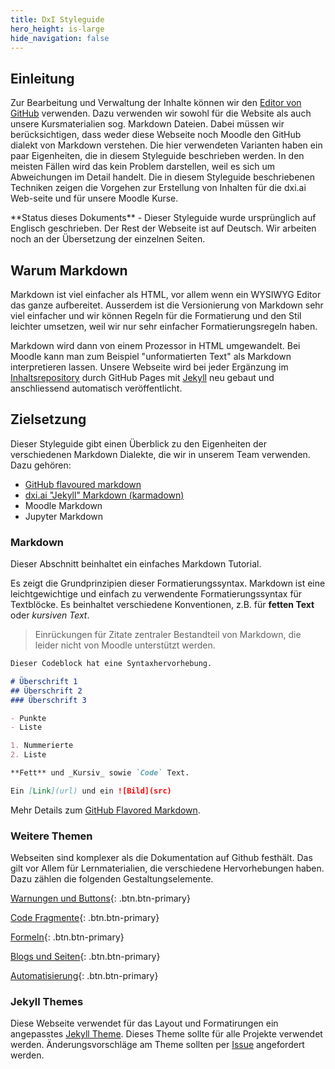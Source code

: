 ```yaml
---
title: DxI Styleguide
hero_height: is-large
hide_navigation: false
---
```


## Einleitung

Zur Bearbeitung und Verwaltung der Inhalte können wir den [Editor von GitHub](https://github.com/dxiai/tmppages.github.io/edit/gh-pages/index.md) verwenden. Dazu verwenden wir sowohl für die Website als auch unsere Kursmaterialien sog. Markdown Dateien. Dabei müssen wir berücksichtigen, dass weder diese Webseite noch Moodle den GitHub dialekt von Markdown verstehen. Die hier verwendeten Varianten haben ein paar Eigenheiten, die in diesem Styleguide beschrieben werden. In den meisten Fällen wird das kein Problem darstellen, weil es sich um Abweichungen im Detail handelt. Die in diesem Styleguide beschriebenen Techniken zeigen die Vorgehen zur Erstellung von Inhalten für die dxi.ai Web-seite und für unsere Moodle Kurse. 

<p class="alert alert-warning" markdown=1>**Status dieses Dokuments** - Dieser Styleguide wurde ursprünglich auf Englisch geschrieben. Der Rest der Webseite ist auf Deutsch. Wir arbeiten noch an der Übersetzung der einzelnen Seiten.</p>

## Warum Markdown

Markdown ist viel einfacher als HTML, vor allem wenn ein WYSIWYG Editor das ganze aufbereitet. Ausserdem ist die Versionierung von Markdown sehr viel einfacher und wir können Regeln für die Formatierung und den Stil leichter umsetzen, weil wir nur sehr einfacher Formatierungsregeln haben. 

Markdown wird dann von einem Prozessor in HTML umgewandelt. Bei Moodle kann man zum Beispiel "unformatierten Text" als Markdown interpretieren lassen. Unsere Webseite wird bei jeder Ergänzung im [Inhaltsrepository](https://github.com/dxiai/dxiai.github.io) durch GitHub Pages mit [Jekyll](https://jekyllrb.com/) neu gebaut und anschliessend automatisch veröffentlicht. 

## Zielsetzung 

Dieser Styleguide gibt einen Überblick zu den Eigenheiten der verschiedenen Markdown Dialekte, die wir in unserem Team verwenden. Dazu gehören:

- [GitHub flavoured markdown](https://github.github.com/gfm/)
- [dxi.ai "Jekyll" Markdown (karmadown)](https://kramdown.gettalong.org/syntax.html)
- Moodle Markdown 
- Jupyter Markdown

### Markdown

Dieser Abschnitt beinhaltet ein einfaches Markdown Tutorial.

Es zeigt die Grundprinzipien dieser Formatierungssyntax. Markdown ist eine leichtgewichtige und einfach zu verwendente Formatierungssyntax für Textblöcke. Es beinhaltet verschiedene Konventionen, z.B. für **fetten Text** oder *kursiven Text*.  

> Einrückungen für Zitate zentraler Bestandteil von Markdown, die leider nicht von Moodle unterstützt werden. 


```markdown
Dieser Codeblock hat eine Syntaxhervorhebung.

# Überschrift 1
## Überschrift 2
### Überschrift 3

- Punkte
- Liste

1. Nummerierte
2. Liste

**Fett** und _Kursiv_ sowie `Code` Text.

Ein [Link](url) und ein ![Bild](src)
```

Mehr Details zum [GitHub Flavored Markdown](https://guides.github.com/features/mastering-markdown/).

### Weitere Themen

Webseiten sind komplexer als die Dokumentation auf Github festhält. Das gilt vor Allem für Lernmaterialien, die verschiedene Hervorhebungen haben. Dazu zählen die folgenden Gestaltungselemente. 

[Warnungen und Buttons](alerts.md){: .btn.btn-primary}

[Code Fragmente](code.md){: .btn.btn-primary}

[Formeln](mathjax.md){: .btn.btn-primary}

[Blogs und Seiten](blogs.md){: .btn.btn-primary}

[Automatisierung](automation.md){: .btn.btn-primary}


### Jekyll Themes

Diese Webseite verwendet für das Layout und Formatirungen ein angepasstes [Jekyll Theme](https://github.com/dxiai/dxiai-theme). Dieses Theme sollte für alle Projekte verwendet werden. Änderungsvorschläge am Theme sollten per [Issue](https://github.com/dxiai/dxiai-theme/issues) angefordert werden.


